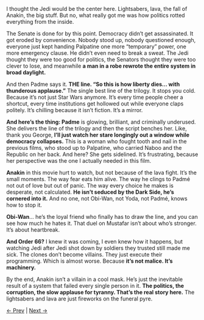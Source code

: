 I thought the Jedi would be the center here. Lightsabers, lava, the fall of Anakin, the big stuff. But no, what really got me was how politics rotted everything from the inside.

The Senate is done for by this point. Democracy didn’t get assassinated. It got eroded by convenience. Nobody stood up, nobody questioned enough, everyone just kept handing Palpatine one more “temporary” power, one more emergency clause. He didn’t even need to break a sweat. The Jedi thought they were too good for politics, the Senators thought they were too clever to lose, and meanwhile **a man in a robe rewrote the entire system in broad daylight.**

And then Padme says it. **THE line. “So this is how liberty dies… with thunderous applause.”** The single best line of the trilogy. It stops you cold. Because it’s not just Star Wars anymore. It’s every time people cheer a shortcut, every time institutions get hollowed out while everyone claps politely. It’s chilling because it isn’t fiction. It’s a mirror.

**And here’s the thing: Padme** is glowing, brilliant, and criminally underused. She delivers the line of the trilogy and then the script benches her. Like, thank you George, **I’ll just watch her stare longingly out a window while democracy collapses.** This is a woman who fought tooth and nail in the previous films, who stood up to Palpatine, who carried Naboo and the Republic on her back. And here? She gets sidelined. It’s frustrating, because her perspective was the one I actually needed in this film.

**Anakin** in this movie hurt to watch, but not because of the lava fight. It’s the small moments. The way fear eats him alive. The way he clings to Padmé not out of love but out of panic. The way every choice he makes is desperate, not calculated. **He isn’t seduced by the Dark Side, he’s cornered into it.** And no one, not Obi-Wan, not Yoda, not Padmé, knows how to stop it.

**Obi-Wan**… he’s the loyal friend who finally has to draw the line, and you can see how much he hates it. That duel on Mustafar isn’t about who’s stronger. It’s about heartbreak.

**And Order 66?** I knew it was coming, I even knew how it happens, but watching Jedi after Jedi shot down by soldiers they trusted still made me sick. The clones don’t become villains. They just execute their programming. Which is almost worse. Because **it’s not malice. It’s machinery.**

By the end, Anakin isn’t a villain in a cool mask. He’s just the inevitable result of a system that failed every single person in it. **The politics, the corruption, the slow applause for tyranny. That’s the real story here.** The lightsabers and lava are just fireworks on the funeral pyre.

[← Prev](Chapter%202.2%20-%20Clone%20Wars) | [Next →](Chapter%204%20-%20The%20Bad%20Batch)
